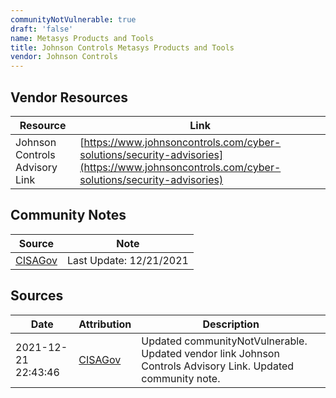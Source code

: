 ```yaml
---
communityNotVulnerable: true
draft: 'false'
name: Metasys Products and Tools
title: Johnson Controls Metasys Products and Tools
vendor: Johnson Controls
---
```


## Vendor Resources
| Resource | Link |
| --- | --- |
| Johnson Controls Advisory Link | [https://www.johnsoncontrols.com/cyber-solutions/security-advisories](https://www.johnsoncontrols.com/cyber-solutions/security-advisories) |


## Community Notes
| Source | Note |
| --- | --- |
| [CISAGov](https://raw.githubusercontent.com/cisagov/log4j-affected-db/develop/README.md) | Last Update: 12/21/2021 |

## Sources
| Date | Attribution | Description |
| --- | --- | --- |
| 2021-12-21 22:43:46 | [CISAGov](https://raw.githubusercontent.com/cisagov/log4j-affected-db/develop/README.md) | Updated communityNotVulnerable. Updated vendor link Johnson Controls Advisory Link. Updated community note.  |
